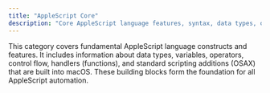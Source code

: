 ```yaml
---
title: "AppleScript Core"
description: "Core AppleScript language features, syntax, data types, operators, and standard scripting additions."
---
```


This category covers fundamental AppleScript language constructs and features. It includes information about data types, variables, operators, control flow, handlers (functions), and standard scripting additions (OSAX) that are built into macOS. These building blocks form the foundation for all AppleScript automation.